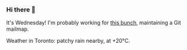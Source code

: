 ### Hi there :wave:

It's Wednesday! I'm probably working for [this bunch](https://github.com/kohofinancial), maintaining a Git mailmap.

Weather in Toronto: patchy rain nearby, at +20°C.
